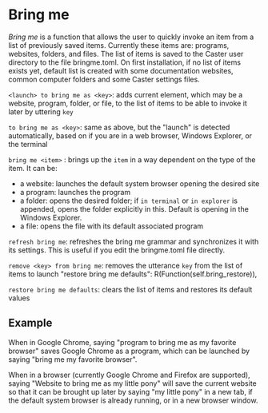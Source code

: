 # Bring me

_Bring me_ is a function that allows the user to quickly invoke an item from a list of previously saved items. Currently these items are: programs, websites, folders, and files. The list of items is saved to the Caster user directory to the file bringme.toml. On first installation, if no list of items exists yet, default list is created with some documentation websites, common computer folders and some Caster settings files.

`<launch> to bring me as <key>`: adds current element, which may be a website, program, folder, or file, to the list of items to be able to invoke it later by uttering `key`

`to bring me as <key>`: same as above, but the "launch" is detected automatically, based on if you are in a web browser, Windows Explorer, or the terminal

`bring me <item>` : brings up the `item` in a way dependent on the type of the item. It can be:

- a website: launches the default system browser opening the desired site
- a program: launches the program
- a folder: opens the desired folder; if `in terminal` or `in explorer` is appended, opens the folder explicitly in this. Default is opening in the Windows Explorer.
- a file: opens the file with its default associated program

`refresh bring me`: refreshes the bring me grammar and synchronizes it with its settings. This is useful if you edit the bringme.toml file directly.

`remove <key> from bring me`: removes the utterance `key` from the list of items to launch
            "restore bring me defaults": R(Function(self.bring_restore)),

`restore bring me defaults`: clears the list of items and restores its default values

## Example

When in Google Chrome, saying "program to bring me as my favorite browser" saves Google Chrome as a program, which can be launched by saying "bring me my favorite browser".

When in a browser (currently Google Chrome and Firefox are supported), saying "Website to bring me as my little pony" will save the current website so that it can be brought up later by saying "my little pony" in a new tab, if the default system browser is already running, or in a new browser window.